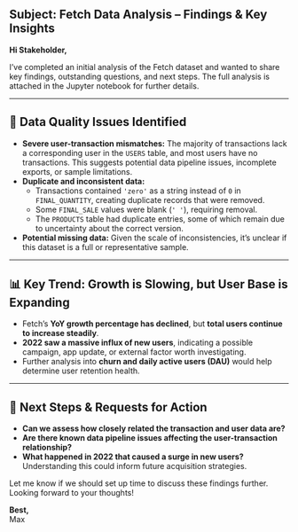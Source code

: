 ## Subject: Fetch Data Analysis – Findings & Key Insights  

**Hi Stakeholder,**  

I’ve completed an initial analysis of the Fetch dataset and wanted to share key findings, outstanding questions, and next steps. The full analysis is attached in the Jupyter notebook for further details.

---

## 🔹 Data Quality Issues Identified

- **Severe user-transaction mismatches:** The majority of transactions lack a corresponding user in the `USERS` table, and most users have no transactions. This suggests potential data pipeline issues, incomplete exports, or sample limitations.  
- **Duplicate and inconsistent data:**  
  - Transactions contained `'zero'` as a string instead of `0` in `FINAL_QUANTITY`, creating duplicate records that were removed.  
  - Some `FINAL_SALE` values were blank (`' '`), requiring removal.  
  - The `PRODUCTS` table had duplicate entries, some of which remain due to uncertainty about the correct version.  
- **Potential missing data:** Given the scale of inconsistencies, it’s unclear if this dataset is a full or representative sample.  

---

## 📊 Key Trend: Growth is Slowing, but User Base is Expanding

- Fetch’s **YoY growth percentage has declined**, but **total users continue to increase steadily**.  
- **2022 saw a massive influx of new users**, indicating a possible campaign, app update, or external factor worth investigating.  
- Further analysis into **churn and daily active users (DAU)** would help determine user retention health.  

---

## 📌 Next Steps & Requests for Action

- **Can we assess how closely related the transaction and user data are?**  
- **Are there known data pipeline issues affecting the user-transaction relationship?**  
- **What happened in 2022 that caused a surge in new users?** Understanding this could inform future acquisition strategies.  

Let me know if we should set up time to discuss these findings further. Looking forward to your thoughts!  

**Best,**  
Max 
